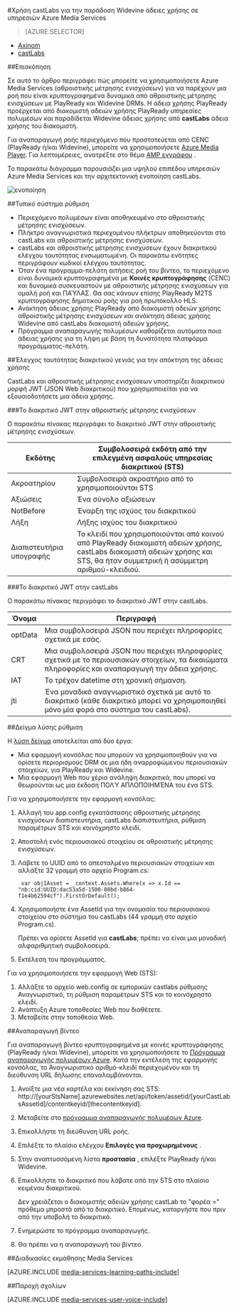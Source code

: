<properties 
    pageTitle="Χρήση castLabs για την παράδοση Widevine άδειες χρήσης σε υπηρεσιών Azure Media Services | Microsoft Azure" 
    description="Σε αυτό το άρθρο περιγράφει πώς μπορείτε να χρησιμοποιήσετε Azure Media Services (αθροιστικής μέτρησης ενισχύσεων) για να παρέχουν μια ροή που είναι κρυπτογραφημένα δυναμικά από αθροιστικής μέτρησης ενισχύσεων με PlayReady και Widevine DRMs. Η άδεια χρήσης PlayReady προέρχεται από διακομιστή αδειών χρήσης PlayReady υπηρεσίες πολυμέσων και παραδίδεται Widevine άδειας χρήσης από castLabs άδεια χρήσης του διακομιστή." 
    services="media-services" 
    documentationCenter="" 
    authors="Mingfeiy" 
    manager="erikre" 
    editor=""/>

<tags 
    ms.service="media-services" 
    ms.workload="media" 
    ms.tgt_pltfrm="na" 
    ms.devlang="na" 
    ms.topic="article" 
    ms.date="09/26/2016"  
    ms.author="Mingfeiy;willzhan;Juliako"/>


#<a name="using-castlabs-to-deliver-widevine-licenses-to-azure-media-services"></a>Χρήση castLabs για την παράδοση Widevine άδειες χρήσης σε υπηρεσιών Azure Media Services

> [AZURE.SELECTOR]
- [Axinom](media-services-axinom-integration.md)
- [castLabs](media-services-castlabs-integration.md)

##<a name="overview"></a>Επισκόπηση

Σε αυτό το άρθρο περιγράφει πώς μπορείτε να χρησιμοποιήσετε Azure Media Services (αθροιστικής μέτρησης ενισχύσεων) για να παρέχουν μια ροή που είναι κρυπτογραφημένα δυναμικά από αθροιστικής μέτρησης ενισχύσεων με PlayReady και Widevine DRMs. Η άδεια χρήσης PlayReady προέρχεται από διακομιστή αδειών χρήσης PlayReady υπηρεσίες πολυμέσων και παραδίδεται Widevine άδειας χρήσης από **castLabs** άδεια χρήσης του διακομιστή.

Για αναπαραγωγή ροής περιεχόμενο που προστατεύεται από CENC (PlayReady ή/και Widevine), μπορείτε να χρησιμοποιήσετε [Azure Media Player](http://amsplayer.azurewebsites.net/azuremediaplayer.html). Για λεπτομέρειες, ανατρέξτε στο θέμα [AMP εγγράφου](http://amp.azure.net/libs/amp/latest/docs/) .

Το παρακάτω διάγραμμα παρουσιάζει μια υψηλού επιπέδου υπηρεσιών Azure Media Services και την αρχιτεκτονική ενοποίηση castLabs.

![ενοποίηση](./media/media-services-castlabs-integration/media-services-castlabs-integration.png)

##<a name="typical-system-set-up"></a>Τυπικό σύστημα ρύθμιση

- Περιεχόμενο πολυμέσων είναι αποθηκευμένο στο αθροιστικής μέτρησης ενισχύσεων.
- Πλήκτρο αναγνωριστικά περιεχομένου πλήκτρων αποθηκεύονται στο castLabs και αθροιστικής μέτρησης ενισχύσεων.
- castLabs και αθροιστικής μέτρησης ενισχύσεων έχουν διακριτικού ελέγχου ταυτότητας ενσωματωμένη. Οι παρακάτω ενότητες περιγράφουν κωδικοί ελέγχου ταυτότητας. 
- Όταν ένα πρόγραμμα-πελάτη αιτήσεις ροή του βίντεο, το περιεχόμενο είναι δυναμικά κρυπτογραφημένα με **Κοινές κρυπτογράφησης** (CENC) και δυναμικά συσκευαστούν με αθροιστικής μέτρησης ενισχύσεων για ομαλή ροή και ΠΑΎΛΑΣ. Θα σας κάνουν επίσης PlayReady M2TS κρυπτογράφησης δημοτικού ροής για ροή πρωτόκολλο HLS.
- Ανάκτηση άδειας χρήσης PlayReady από διακομιστή αδειών χρήσης αθροιστικής μέτρησης ενισχύσεων και ανάκτηση άδειας χρήσης Widevine από castLabs διακομιστή αδειών χρήσης. 
- Πρόγραμμα αναπαραγωγής πολυμέσων καθορίζεται αυτόματα ποια άδειας χρήσης για τη λήψη με βάση τη δυνατότητα πλατφόρμα προγράμματος-πελάτη. 

##<a name="authentication-token-generation-for-getting-a-license"></a>Έλεγχος ταυτότητας διακριτικού γενιάς για την απόκτηση της άδειας χρήσης

CastLabs και αθροιστικής μέτρησης ενισχύσεων υποστηρίζει διακριτικού μορφή JWT (JSON Web διακριτικού) που χρησιμοποιείται για να εξουσιοδοτήσετε μια άδεια χρήσης. 

###<a name="jwt-token-in-ams"></a>Το διακριτικό JWT στην αθροιστικής μέτρησης ενισχύσεων 

Ο παρακάτω πίνακας περιγράφει το διακριτικό JWT στην αθροιστικής μέτρησης ενισχύσεων. 

Εκδότης|Συμβολοσειρά εκδότη από την επιλεγμένη ασφαλούς υπηρεσίας διακριτικού (STS)
---|---
Ακροατηρίου|Συμβολοσειρά ακροατήριο από το χρησιμοποιούνται STS
Αξιώσεις|Ένα σύνολο αξιώσεων
NotBefore|Έναρξη της ισχύος του διακριτικού
Λήξη|Λήξης ισχύος του διακριτικού
Διαπιστευτήρια υπογραφής|Το κλειδί που χρησιμοποιούνται από κοινού από PlayReady διακομιστή αδειών χρήσης, castLabs διακομιστή αδειών χρήσης και STS, θα ήταν συμμετρική ή ασύμμετρη αριθμού-κλειδιού.

###<a name="jwt-token-in-castlabs"></a>Το διακριτικό JWT στην castLabs

Ο παρακάτω πίνακας περιγράφει το διακριτικό JWT στην castLabs. 

Όνομα|Περιγραφή
---|---
optData|Μια συμβολοσειρά JSON που περιέχει πληροφορίες σχετικά με εσάς. 
CRT|Μια συμβολοσειρά JSON που περιέχει πληροφορίες σχετικά με το περιουσιακών στοιχείων, τα δικαιώματα πληροφορίες και αναπαραγωγή την άδεια χρήσης.
IAT|Το τρέχον datetime στη χρονική σήμανση.
jti|Ένα μοναδικό αναγνωριστικό σχετικά με αυτό το διακριτικό (κάθε διακριτικό μπορεί να χρησιμοποιηθεί μόνο μία φορά στο σύστημα του castLabs).

##<a name="sample-solution-set-up"></a>Δείγμα λύσης ρύθμιση 

Η [λύση δείγμα](https://github.com/AzureMediaServicesSamples/CastlabsIntegration) αποτελείται από δύο έργα:

-   Μια εφαρμογή κονσόλας που μπορούν να χρησιμοποιηθούν για να ορίσετε περιορισμούς DRM σε μια ήδη αναρροφώμενου περιουσιακών στοιχείων, για PlayReady και Widevine.
-   Μια εφαρμογή Web που χέρια ανάληψη διακριτικά, που μπορεί να θεωρούνται ως μια έκδοση ΠΟΛΎ ΑΠΛΟΠΟΙΗΜΈΝΑ του ένα STS.


Για να χρησιμοποιήσετε την εφαρμογή κονσόλας:

1.  Αλλαγή του app.config εγκατάστασης αθροιστικής μέτρησης ενισχύσεων διαπιστευτήρια, castLabs διαπιστευτήρια, ρύθμιση παραμέτρων STS και κοινόχρηστο κλειδί.
2.  Αποστολή ενός περιουσιακού στοιχείου σε αθροιστικής μέτρησης ενισχύσεων.
3.  Λάβετε το UUID από το απεσταλμένο περιουσιακών στοιχείων και αλλάξτε 32 γραμμή στο αρχείο Program.cs:

         var objIAsset = _context.Assets.Where(x => x.Id == "nb:cid:UUID:dac53a5d-1500-80bd-b864-f1e4b62594cf").FirstOrDefault();

4.  Χρησιμοποιήστε ένα AssetId για την ονομασία του περιουσιακού στοιχείου στο σύστημα του castLabs (44 γραμμή στο αρχείο Program.cs).

    Πρέπει να ορίσετε AssetId για **castLabs**; πρέπει να είναι μια μοναδική αλφαριθμητική συμβολοσειρά.

5.  Εκτέλεση του προγράμματος.


Για να χρησιμοποιήσετε την εφαρμογή Web (STS):

1.  Αλλάξτε το αρχείο web.config σε εμπορικών castlabs ρύθμισης Αναγνωριστικό, τη ρύθμιση παραμέτρων STS και το κοινόχρηστο κλειδί.
2.  Ανάπτυξη Azure τοποθεσίες Web που διαθέτετε.
3.  Μεταβείτε στην τοποθεσία Web.

##<a name="playing-back-a-video"></a>Αναπαραγωγή βίντεο

Για αναπαραγωγή βίντεο κρυπτογραφημένα με κοινές κρυπτογράφησης (PlayReady ή/και Widevine), μπορείτε να χρησιμοποιήσετε το [Πρόγραμμα αναπαραγωγής πολυμέσων Azure](http://amsplayer.azurewebsites.net/azuremediaplayer.html). Κατά την εκτέλεση της εφαρμογής κονσόλας, το Αναγνωριστικό αριθμό-κλειδί περιεχομένου και τη διεύθυνση URL δήλωσης επαναλαμβάνονται.

1.  Ανοίξτε μια νέα καρτέλα και εκκίνηση σας STS: http://[yourStsName].azurewebsites.net/api/token/assetid/[yourCastLabsAssetId]/contentkeyid/[thecontentkeyid].
2.  Μεταβείτε στο [πρόγραμμα αναπαραγωγής πολυμέσων Azure](http://amsplayer.azurewebsites.net/azuremediaplayer.html).
3.  Επικολλήστε τη διεύθυνση URL ροής.
4.  Επιλέξτε το πλαίσιο ελέγχου **Επιλογές για προχωρημένους** .
5.  Στην αναπτυσσόμενη λίστα **προστασία** , επιλέξτε PlayReady ή/και Widevine.
6.  Επικολλήστε το διακριτικό που λάβατε από την STS στο πλαίσιο κειμένου διακριτικού. 
    
    Δεν χρειάζεται ο διακομιστής αδειών χρήσης castLab το "φορέα =" πρόθεμα μπροστά από το διακριτικό. Επομένως, καταργήστε που πριν από την υποβολή το διακριτικό.
7.  Ενημερώστε το πρόγραμμα αναπαραγωγής.
8.  Θα πρέπει να η αναπαραγωγή του βίντεο.


##<a name="media-services-learning-paths"></a>Διαδικασίες εκμάθησης Media Services

[AZURE.INCLUDE [media-services-learning-paths-include](../../includes/media-services-learning-paths-include.md)]

##<a name="provide-feedback"></a>Παροχή σχολίων

[AZURE.INCLUDE [media-services-user-voice-include](../../includes/media-services-user-voice-include.md)]
